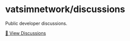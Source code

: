 # vatsimnetwork/discussions

Public developer discussions.

[💬 View Discussions](https://github.com/vatsimnetwork/discussions/discussions)
